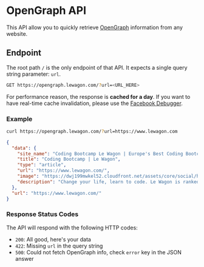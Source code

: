 # OpenGraph API

This API allow you to quickly retrieve [OpenGraph](https://ogp.me/) information from any website.

## Endpoint

The root path `/` is the only endpoint of that API. It expects a single query string parameter: `url`.

```bash
GET https://opengraph.lewagon.com/?url=<URL_HERE>
```

For performance reason, the response is **cached for a day**. If you want to have real-time cache invalidation, please use the [Facebook Debugger](https://developers.facebook.com/tools/debug/).

### Example

```bash
curl https://opengraph.lewagon.com/?url=https://www.lewagon.com
```

```json
{
  "data": {
    "site_name": "Coding Bootcamp Le Wagon | Europe's Best Coding Bootcamp",
    "title": "Coding Bootcamp | Le Wagon",
    "type": "article",
    "url": "https://www.lewagon.com/",
    "image": "https://dwj199mwkel52.cloudfront.net/assets/core/social/home-card-82f54b75841da25d31c2e99d673e68152942dfd3d7275380508a63f0d951b484.jpg",
    "description": "Change your life, learn to code. Le Wagon is ranked as the world's best coding bootcamp and has enabled thousands of people to change their careers."
  },
  "url": "https://www.lewagon.com/"
}
```

### Response Status Codes

The API will respond with the following HTTP codes:

- `200`: All good, here's your data
- `422`: Missing `url` in the query string
- `500`: Could not fetch OpenGraph info, check `error` key in the JSON answer
